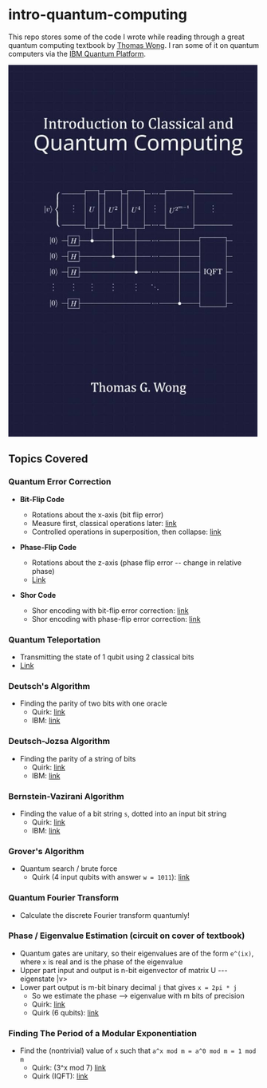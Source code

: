 # intro-quantum-computing

This repo stores some of the code I wrote while reading through a great quantum computing textbook by [Thomas Wong](https://www.thomaswong.net/). I ran some of it on quantum computers via the [IBM Quantum Platform](https://quantum-computing.ibm.com/).

<a href="https://www.thomaswong.net/introduction-to-classical-and-quantum-computing-1e4p.pdf"><img src="cover.jpg" alt="version 4" width="500"/></a>

## Topics Covered

### Quantum Error Correction

- **Bit-Flip Code**
  - Rotations about the x-axis (bit flip error)
  - Measure first, classical operations later: [link](https://bit.ly/3jq8EKu)
  - Controlled operations in superposition, then collapse: [link](https://bit.ly/3YXlOPF)

- **Phase-Flip Code**
  - Rotations about the z-axis (phase flip error -- change in relative phase)
  - [Link](https://bit.ly/3e7dNQR)

- **Shor Code**
  - Shor encoding with bit-flip error correction: [link](https://bit.ly/3GqjI3v)
  - Shor encoding with phase-flip error correction: [link](https://bit.ly/3YXE0IF)

### Quantum Teleportation
- Transmitting the state of 1 qubit using 2 classical bits
- [Link](https://bit.ly/3jPp7Z6)

### Deutsch's Algorithm
- Finding the parity of two bits with one oracle
  - Quirk: [link](https://bit.ly/3GBFeCr)
  - IBM: [link](https://ibm.co/3Cn3qGc)

### Deutsch-Jozsa Algorithm
- Finding the parity of a string of bits
  - Quirk: [link](https://bit.ly/3VL3HJQ)
  - IBM: [link](https://ibm.co/3GH9kEK)

### Bernstein-Vazirani Algorithm
- Finding the value of a bit string `s`, dotted into an input bit string
  - Quirk: [link](https://bit.ly/3vEwlBN)
  - IBM: [link](https://ibm.co/3vDMIOY)

### Grover's Algorithm
- Quantum search / brute force
  - Quirk (4 input qubits with answer `w = 1011`): [link](https://bit.ly/3QizMHO)

### Quantum Fourier Transform
- Calculate the discrete Fourier transform quantumly!

### Phase / Eigenvalue Estimation (circuit on cover of textbook)
- Quantum gates are unitary, so their eigenvalues are of the form `e^(ix)`, where `x` is real and is the phase of the eigenvalue
- Upper part input and output is n-bit eigenvector of matrix U --- eigenstate |v>
- Lower part output is m-bit binary decimal `j` that gives `x = 2pi * j`
  - So we estimate the phase --> eigenvalue with m bits of precision
  - Quirk: [link](https://tinyurl.com/emcnnxfk)
  - Quirk (6 qubits): [link](https://bit.ly/3ikGUqE)

### Finding The Period of a Modular Exponentiation
- Find the (nontrivial) value of `x` such that `a^x mod m = a^0 mod m = 1 mod m`
  - Quirk: (3^x mod 7) [link](https://bit.ly/3ihNhec)
  - Quirk (IQFT): [link](https://bit.ly/3CtXJ9f)

